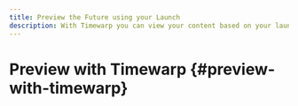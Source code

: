 ```yaml
---
title: Preview the Future using your Launch
description: With Timewarp you can view your content based on your launches.
---
```


# Preview with Timewarp {#preview-with-timewarp}
